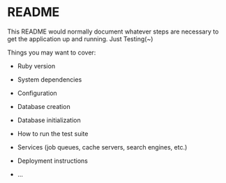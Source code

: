 # README

This README would normally document whatever steps are necessary to get the
application up and running.
Just Testing(*~*)

Things you may want to cover:

* Ruby version

* System dependencies

* Configuration

* Database creation

* Database initialization

* How to run the test suite

* Services (job queues, cache servers, search engines, etc.)

* Deployment instructions

* ...
